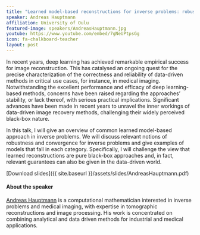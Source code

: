 ```yaml
---
title: "Learned model-based reconstructions for inverse problems: robustness and convergence guarantees"
speaker: Andreas Hauptmann
affiliation: University of Oulu
featured-image: speakers/AndreasHauptmann.jpg
youtube: https://www.youtube.com/embed/7gNeUPtpsGg
icon: fa-chalkboard-teacher
layout: post
---
```


In recent years, deep learning has achieved remarkable empirical success for image reconstruction. This has catalysed an ongoing quest for the precise characterization of the correctness and reliability of data-driven methods in critical use cases, for instance, in medical imaging. Notwithstanding the excellent performance and efficacy of deep learning-based methods, concerns have been raised regarding the approaches’ stability, or lack thereof, with serious practical implications. Significant advances have been made in recent years to unravel the inner workings of data-driven image recovery methods, challenging their widely perceived black-box nature. 

In this talk, I will give an overview of common learned model-based approach in inverse problems. We will discuss relevant notions of robustness and convergence for inverse problems and give examples of models that fall in each category. Specifically, I will challenge the view that learned reconstructions are pure black-box approaches and, in fact, relevant guarantees can also be given in the data-driven world.

[Download slides]({{ site.baseurl }}/assets/slides/AndreasHauptmann.pdf)


#### About the speaker

[Andreas Hauptmann](https://www.oulu.fi/en/researchers/andreas-hauptmann) is a computational mathematician interested in inverse problems and medical imaging, with expertise in tomographic reconstructions and image processing. His work is concentrated on combining analytical and data driven methods for industrial and medical applications.